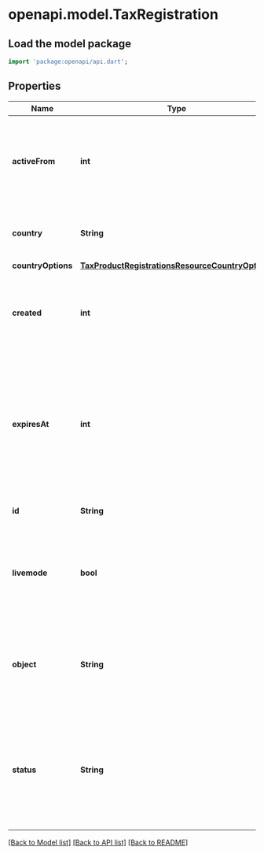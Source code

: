 # openapi.model.TaxRegistration

## Load the model package
```dart
import 'package:openapi/api.dart';
```

## Properties
Name | Type | Description | Notes
------------ | ------------- | ------------- | -------------
**activeFrom** | **int** | Time at which the registration becomes active. Measured in seconds since the Unix epoch. | 
**country** | **String** | Two-letter country code ([ISO 3166-1 alpha-2](https://en.wikipedia.org/wiki/ISO_3166-1_alpha-2)). | 
**countryOptions** | [**TaxProductRegistrationsResourceCountryOptions**](TaxProductRegistrationsResourceCountryOptions.md) |  | 
**created** | **int** | Time at which the object was created. Measured in seconds since the Unix epoch. | 
**expiresAt** | **int** | If set, the registration stops being active at this time. If not set, the registration will be active indefinitely. Measured in seconds since the Unix epoch. | [optional] 
**id** | **String** | Unique identifier for the object. | 
**livemode** | **bool** | Has the value `true` if the object exists in live mode or the value `false` if the object exists in test mode. | 
**object** | **String** | String representing the object's type. Objects of the same type share the same value. | 
**status** | **String** | The status of the registration. This field is present for convenience and can be deduced from `active_from` and `expires_at`. | 

[[Back to Model list]](../README.md#documentation-for-models) [[Back to API list]](../README.md#documentation-for-api-endpoints) [[Back to README]](../README.md)


